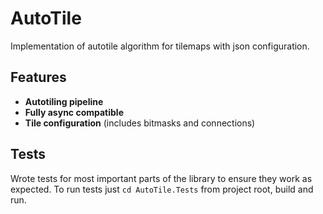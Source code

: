 # AutoTile

Implementation of autotile algorithm for tilemaps with json configuration.

## Features

- **Autotiling pipeline**
- **Fully async compatible**
- **Tile configuration** (includes bitmasks and connections)

## Tests

Wrote tests for most important parts of the library to ensure they work as expected. To run tests just `cd AutoTile.Tests` from project root, build and run.
